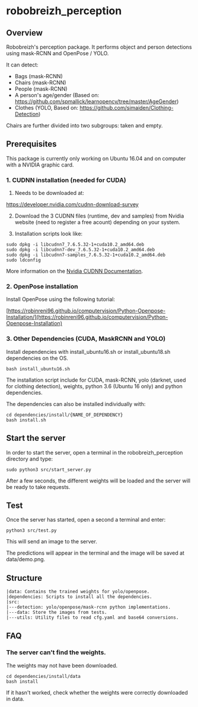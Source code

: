 # robobreizh_perception

## Overview

Robobreizh's perception package. It performs object and person detections using mask-RCNN and OpenPose / YOLO.

It can detect:

* Bags (mask-RCNN)
* Chairs (mask-RCNN)
* People (mask-RCNN)
* A person's age/gender (Based on: https://github.com/spmallick/learnopencv/tree/master/AgeGender)
* Clothes (YOLO, Based on: https://github.com/simaiden/Clothing-Detection)

Chairs are further divided into two subgroups: taken and empty. 

## Prerequisites

This package is currently only working on Ubuntu 16.04 and on computer with a NVIDIA graphic card.

### 1. CUDNN installation (needed for CUDA)

1. Needs to be downloaded at: 

https://developer.nvidia.com/cudnn-download-survey

2. Download the 3 CUDNN files (runtime, dev and samples) from Nvidia website (need to register a free acount) depending on your system.

3. Installation scripts look like:

```buildoutcfg
sudo dpkg -i libcudnn7_7.6.5.32-1+cuda10.2_amd64.deb
sudo dpkg -i libcudnn7-dev_7.6.5.32-1+cuda10.2_amd64.deb
sudo dpkg -i libcudnn7-samples_7.6.5.32-1+cuda10.2_amd64.deb
sudo ldconfig
```

More information on the [Nvidia CUDNN Documentation](https://docs.nvidia.com/deeplearning/cudnn/install-guide/index.html).

### 2. OpenPose installation

Install OpenPose using the following tutorial:

[https://robinreni96.github.io/computervision/Python-Openpose-Installation/](https://robinreni96.github.io/computervision/Python-Openpose-Installation)

### 3. Other Dependencies (CUDA, MaskRCNN and YOLO)

Install dependencies with install_ubuntu16.sh or install_ubuntu18.sh dependencies on the OS.

```buildoutcfg
bash install_ubuntu16.sh
```
The installation script include for CUDA, mask-RCNN, yolo (darknet, used for clothing detection), weights, python 3.6 (Ubuntu 16 only) and python dependencies.

The dependencies can also be installed individually with:

```buildoutcfg
cd dependencies/install/{NAME_OF_DEPENDENCY}
bash install.sh
```


## Start the server

In order to start the server, open a terminal in the robobreizh_perception directory and type:

```buildoutcfg
sudo python3 src/start_server.py
```

After a few seconds, the different weights will be loaded and the server will be ready to take requests.

## Test

Once the server has started, open a second a terminal and enter:

```buildoutcfg
python3 src/test.py
```

This will send an image to the server. 

The predictions will appear in the terminal and the image will be saved at data/demo.png.

## Structure

```buildoutcfg
|data: Contains the trained weights for yolo/openpose.
|dependencies: Scripts to install all the dependencies.
|src:
|---detection: yolo/openpose/mask-rcnn python implementations.
|---data: Store the images from tests.
|---utils: Utility files to read cfg.yaml and base64 conversions.
```

## FAQ

### The server can't find the weights.

The weights may not have been downloaded. 

```buildoutcfg
cd dependencies/install/data
bash install
```

If it hasn't worked, check whether the weights were correctly downloaded in data.
